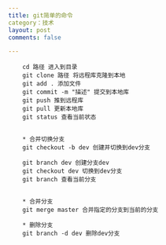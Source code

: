 ```yaml
---
title: git简单的命令
category：技术
layout: post
comments: false

---
```








		cd 路径 进入到目录
		git clone 路径 将远程库克隆到本地
		git add . 添加文件
		git commit -m "描述" 提交到本地库
		git push 推到远程库
		git pull 更新本地库
		git status 查看当前状态
		
		
		* 合并切换分支
		git checkout -b dev 创建并切换到dev分支
		
		git branch dev 创建分支dev
		git checkout dev 切换到dev分支
		git branch 查看当前分支
		
		
		* 合并分支
		git merge master 合并指定的分支到当前的分支
		
		* 删除分支
		git branch -d dev 删除dev分支
	
	
	

